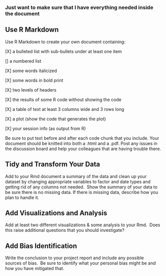 ### Just want to make sure that I have everything needed inside the document

## Use R Markdown

Use R Markdown to create your own document containing:

[X] a bulleted list with sub-bullets under at least one item

[] a numbered list

[X] some words italicized 

[X] some words in bold print 

[X] two levels of headers 

[X] the results of some R code without showing the code 

[X] a table of text at least 3 columns wide and 3 rows long 

[X] a plot (show the code that generates the plot) 

[X] your session info (as output from R)

Be sure to put text before and after each code chunk that you include. Your document should be knitted into both a .html and a .pdf. Post any issues in the discussion board and help your colleagues that are having trouble there.

## Tidy and Transform Your Data

Add to your Rmd document a summary of the data and clean up your dataset by changing appropriate variables to factor and date types and getting rid of any columns not needed.  Show the summary of your data to be sure there is no missing data. If there is missing data, describe how you plan to handle it.

## Add Visualizations and Analysis

Add at least two different visualizations & some analysis to your Rmd.  Does this raise additional questions that you should investigate? 

## Add Bias Identification

Write the conclusion to your project report and include any possible sources of bias.  Be sure to identify what your personal bias might be and how you have mitigated that.
